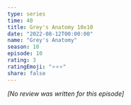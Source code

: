 ```yaml
---
type: series
time: 40
title: Grey's Anatomy 10x10
date: "2022-08-12T00:00:00"
name: "Grey's Anatomy"
season: 10
episode: 10
rating: 3
ratingEmoji: "⭐️⭐️⭐️"
share: false
---
```


_[No review was written for this episode]_
